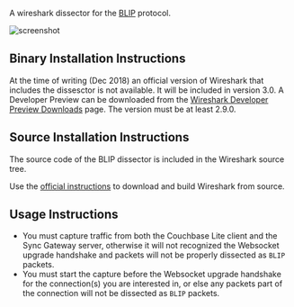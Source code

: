 
A wireshark dissector for the [BLIP](https://github.com/couchbaselabs/BLIP-Cpp) protocol.

![screenshot](https://user-images.githubusercontent.com/296876/37130256-8122e29a-2237-11e8-8c22-caaf65889f22.png)

## Binary Installation Instructions

At the time of writing (Dec 2018) an official version of Wireshark that includes the dissesctor is not available.  It will be included in version 3.0.  A Developer Preview can be downloaded from the [Wireshark Developer Preview Downloads](https://www.wireshark.org/download/automated) page.  The version must be at least 2.9.0.

## Source Installation Instructions

The source code of the BLIP dissector is included in the Wireshark source tree.

Use the [official instructions](https://wiki.wireshark.org/BuildingAndInstalling#macOS) to download and build Wireshark from source. 

## Usage Instructions

* You must capture traffic from both the Couchbase Lite client and the Sync Gateway server, otherwise it will not recognized the Websocket upgrade handshake and packets will not be properly dissected as `BLIP` packets.
* You must start the capture before the Websocket upgrade handshake for the connection(s) you are interested in, or else any packets part of the connection will not be dissected as `BLIP` packets.

